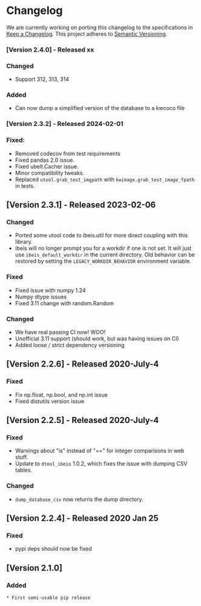 # Changelog

We are currently working on porting this changelog to the specifications in
[Keep a Changelog](https://keepachangelog.com/en/1.0.0/).
This project adheres to [Semantic Versioning](https://semver.org/spec/v2.0.0.html).


### [Version 2.4.0] - Released xx

### Changed
* Support 312, 313, 314

### Added
* Can now dump a simplified version of the database to a kwcoco file

### [Version 2.3.2] - Released 2024-02-01

### Fixed:
* Removed codecov from test requirements
* Fixed pandas 2.0 issue.
* Fixed ubelt.Cacher issue.
* Minor compatibility tweaks.
* Replaced `utool.grab_test_imgpath` with `kwimage.grab_test_image_fpath` in tests.


## [Version 2.3.1]  - Released 2023-02-06

### Changed
* Ported some utool code to ibeis.util for more direct coupling with this
  library.
* ibeis will no longer prompt you for a workdir if one is not set. It will just use `ibeis_default_workdir` in the current directory. Old behavior can be restored by setting the `LEGACY_WORKDIR_BEHAVIOR` environment variable.

### Fixed
* Fixed issue with numpy 1.24
* Numpy dtype issues
* Fixed 3.11 change with random.Random

### Changed
* We have real passing CI now! WOO!
* Unofficial 3.11 support (should work, but was having issues on CI)
* Added loose / strict dependency versioning


## [Version 2.2.6]  - Released 2020-July-4

### Fixed
* Fix np.float, np.bool, and np.int issue
* Fixed distutils version issue

## [Version 2.2.5]  - Released 2020-July-4

### Fixed

* Warnings about "is" instead of "==" for integer comparisons in web stuff.
* Update to `dtool_ibeis` 1.0.2, which fixes the issue with dumping CSV tables.


### Changed
* `dump_database_csv` now returns the dump directory. 


## [Version 2.2.4]  - Released 2020 Jan 25

### Fixed
* pypi deps should now be fixed


## [Version 2.1.0]

### Added
    * First semi-usable pip release
